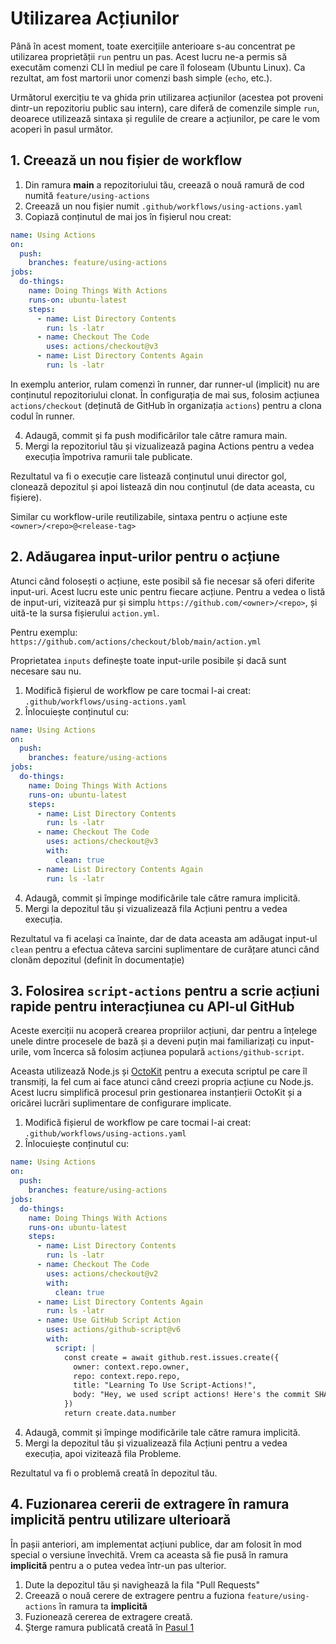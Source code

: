 # Utilizarea Acțiunilor
Până în acest moment, toate exercițiile anterioare s-au concentrat pe utilizarea proprietății `run` pentru un pas. Acest lucru ne-a permis să executăm comenzi CLI în mediul pe care îl foloseam (Ubuntu Linux). Ca rezultat, am fost martorii unor comenzi bash simple (`echo`, etc.).

Următorul exercițiu te va ghida prin utilizarea acțiunilor (acestea pot proveni dintr-un repozitoriu public sau intern), care diferă de comenzile simple `run`, deoarece utilizează sintaxa și regulile de creare a acțiunilor, pe care le vom acoperi în pasul următor.

## 1. Creează un nou fișier de workflow

1. Din ramura **main** a repozitoriului tău, creează o nouă ramură de cod numită `feature/using-actions`
2. Creează un nou fișier numit `.github/workflows/using-actions.yaml`
3. Copiază conținutul de mai jos în fișierul nou creat:

```yaml
name: Using Actions
on:
  push:
    branches: feature/using-actions
jobs:
  do-things:
    name: Doing Things With Actions
    runs-on: ubuntu-latest
    steps:
      - name: List Directory Contents
        run: ls -latr
      - name: Checkout The Code
        uses: actions/checkout@v3
      - name: List Directory Contents Again
        run: ls -latr
```

In exemplu anterior, rulam comenzi în runner, dar runner-ul (implicit) nu are conținutul repozitoriului clonat. În configurația de mai sus, folosim acțiunea `actions/checkout` (deținută de GitHub în organizația `actions`) pentru a clona codul în runner.

4. Adaugă, commit și fa push modificărilor tale către ramura main.
5. Mergi la repozitoriul tău și vizualizează pagina Actions pentru a vedea execuția împotriva ramurii tale publicate.

Rezultatul va fi o execuție care listează conținutul unui director gol, clonează depozitul și apoi listează din nou conținutul (de data aceasta, cu fișiere).

Similar cu workflow-urile reutilizabile, sintaxa pentru o acțiune este `<owner>/<repo>@<release-tag>`

## 2. Adăugarea input-urilor pentru o acțiune

Atunci când folosești o acțiune, este posibil să fie necesar să oferi diferite input-uri. Acest lucru este unic pentru fiecare acțiune. Pentru a vedea o listă de input-uri, vizitează pur și simplu `https://github.com/<owner>/<repo>`, și uită-te la sursa fișierului `action.yml`.

Pentru exemplu: `https://github.com/actions/checkout/blob/main/action.yml`

Proprietatea `inputs` definește toate input-urile posibile și dacă sunt necesare sau nu.

1. Modifică fișierul de workflow pe care tocmai l-ai creat: `.github/workflows/using-actions.yaml`
2. Înlocuiește conținutul cu:

```yaml
name: Using Actions
on:
  push:
    branches: feature/using-actions
jobs:
  do-things:
    name: Doing Things With Actions
    runs-on: ubuntu-latest
    steps:
      - name: List Directory Contents
        run: ls -latr
      - name: Checkout The Code
        uses: actions/checkout@v3
        with:
          clean: true
      - name: List Directory Contents Again
        run: ls -latr
```

4. Adaugă, commit și împinge modificările tale către ramura implicită.
5. Mergi la depozitul tău și vizualizează fila Acțiuni pentru a vedea execuția.

Rezultatul va fi același ca înainte, dar de data aceasta am adăugat input-ul `clean` pentru a efectua câteva sarcini suplimentare de curățare atunci când clonăm depozitul (definit în documentație)

## 3. Folosirea `script-actions` pentru a scrie acțiuni rapide pentru interacțiunea cu API-ul GitHub

Aceste exerciții nu acoperă crearea propriilor acțiuni, dar pentru a înțelege unele dintre procesele de bază și a deveni puțin mai familiarizați cu input-urile, vom încerca să folosim acțiunea populară `actions/github-script`.

Aceasta utilizează Node.js și [OctoKit](https://github.com/octokit) pentru a executa scriptul pe care îl transmiți, la fel cum ai face atunci când creezi propria acțiune cu Node.js. Acest lucru simplifică procesul prin gestionarea instanțierii OctoKit și a oricărei lucrări suplimentare de configurare implicate.

1. Modifică fișierul de workflow pe care tocmai l-ai creat: `.github/workflows/using-actions.yaml`
2. Înlocuiește conținutul cu:

```yaml
name: Using Actions
on:
  push:
    branches: feature/using-actions
jobs:
  do-things:
    name: Doing Things With Actions
    runs-on: ubuntu-latest
    steps:
      - name: List Directory Contents
        run: ls -latr
      - name: Checkout The Code
        uses: actions/checkout@v2
        with:
          clean: true
      - name: List Directory Contents Again
        run: ls -latr
      - name: Use GitHub Script Action
        uses: actions/github-script@v6
        with:
          script: |
            const create = await github.rest.issues.create({
              owner: context.repo.owner,
              repo: context.repo.repo,
              title: "Learning To Use Script-Actions!",
              body: "Hey, we used script actions! Here's the commit SHA that triggered this: ${{github.sha}}"
            })
            return create.data.number
```

4. Adaugă, commit și împinge modificările tale către ramura implicită.
5. Mergi la depozitul tău și vizualizează fila Acțiuni pentru a vedea execuția, apoi vizitează fila Probleme.

Rezultatul va fi o problemă creată în depozitul tău.

## 4. Fuzionarea cererii de extragere în ramura **implicită** pentru utilizare ulterioară

În pașii anteriori, am implementat acțiuni publice, dar am folosit în mod special o versiune învechită. Vrem ca aceasta să fie pusă în ramura **implicită** pentru a o putea vedea într-un pas ulterior.

1. Dute la depozitul tău și navighează la fila "Pull Requests"
2. Creează o nouă cerere de extragere pentru a fuziona `feature/using-actions` în ramura ta **implicită**
3. Fuzionează cererea de extragere creată.
4. Șterge ramura publicată creată în [Pasul 1](#step-1-create-a-new-workflow-file)